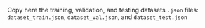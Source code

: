 Copy here the training, validation, and testing datasets `.json` files: `dataset_train.json`, `dataset_val.json`, and `dataset_test.json`
